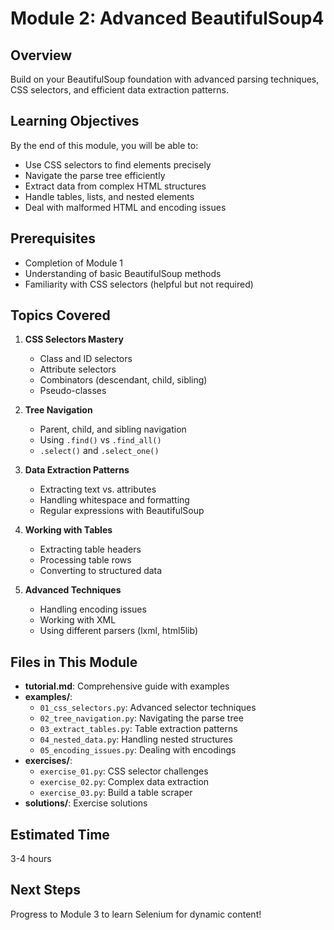 # Module 2: Advanced BeautifulSoup4

## Overview

Build on your BeautifulSoup foundation with advanced parsing techniques, CSS selectors, and efficient data extraction patterns.

## Learning Objectives

By the end of this module, you will be able to:
- Use CSS selectors to find elements precisely
- Navigate the parse tree efficiently
- Extract data from complex HTML structures
- Handle tables, lists, and nested elements
- Deal with malformed HTML and encoding issues

## Prerequisites

- Completion of Module 1
- Understanding of basic BeautifulSoup methods
- Familiarity with CSS selectors (helpful but not required)

## Topics Covered

1. **CSS Selectors Mastery**
   - Class and ID selectors
   - Attribute selectors
   - Combinators (descendant, child, sibling)
   - Pseudo-classes

2. **Tree Navigation**
   - Parent, child, and sibling navigation
   - Using `.find()` vs `.find_all()`
   - `.select()` and `.select_one()`

3. **Data Extraction Patterns**
   - Extracting text vs. attributes
   - Handling whitespace and formatting
   - Regular expressions with BeautifulSoup

4. **Working with Tables**
   - Extracting table headers
   - Processing table rows
   - Converting to structured data

5. **Advanced Techniques**
   - Handling encoding issues
   - Working with XML
   - Using different parsers (lxml, html5lib)

## Files in This Module

- **tutorial.md**: Comprehensive guide with examples
- **examples/**:
  - `01_css_selectors.py`: Advanced selector techniques
  - `02_tree_navigation.py`: Navigating the parse tree
  - `03_extract_tables.py`: Table extraction patterns
  - `04_nested_data.py`: Handling nested structures
  - `05_encoding_issues.py`: Dealing with encodings
- **exercises/**:
  - `exercise_01.py`: CSS selector challenges
  - `exercise_02.py`: Complex data extraction
  - `exercise_03.py`: Build a table scraper
- **solutions/**: Exercise solutions

## Estimated Time

3-4 hours

## Next Steps

Progress to Module 3 to learn Selenium for dynamic content!

